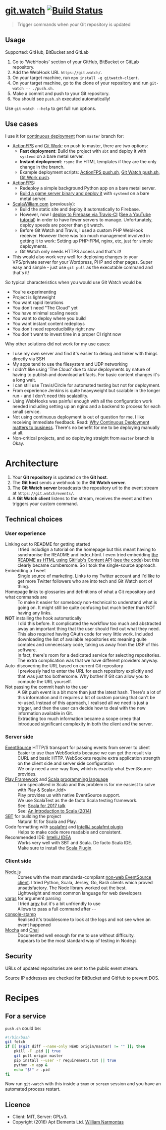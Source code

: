 # [git.watch](https://git.watch) [![Build Status](https://travis-ci.org/ScalaWilliam/git-watch.svg?branch=master)](https://travis-ci.org/ScalaWilliam/git-watch)

> Trigger commands when your Git repository is updated

## Usage
Supported: GitHub, BitBucket and GitLab

1. Go to 'WebHooks' section of your GitHub, BitBucket or GitLab repository.
2. Add the WebHook URL `https://git.watch/`.
3. On your target machine, run `npm install -g gitwatch-client`.
4. On your target machine, go to the clone of your repository and run `git-watch -- ./push.sh`.
5. Make a commit and push to your Git repository.
6. You should see `push.sh` executed automatically!

Use `git-watch --help` to get full run options.

## Use cases
I use it for <a href="https://blog.intercom.com/why-continuous-deployment-just-keeps-on-giving/">continuous deployment</a>
from `master` branch for:

* [ActionFPS](https://actionfps.com/) and [Git Work](https://git.work/): on push to master, there are two options:
  * __Fast deployment__: Build the project with `sbt` and deploy it with `systemd` on a bare metal server.
  * __Instant deployment__: `rsync` the HTML templates if they are the only change in the branch.
  * Example deployment scripts: <a href="https://github.com/ScalaWilliam/ActionFPS/blob/master/push.sh">ActionFPS push.sh</a>,
            <a href="https://github.com/ScalaWilliam/git-watch/blob/master/push.sh">Git Watch push.sh</a>,
                <a href="https://github.com/ScalaWilliam/git-work/blob/master/push">Git Work push</a>.
* [ActionFPS](https://actionfps.com/):
  * Redeploy a simple background Python app on a bare metal server.
  * <a href="https://github.com/ActionFPS/ActionFPS-Game/blob/960794fd4bde6cc56d812e7cb09c0d25685b633c/Makefile.deploy">Build a game server binary and deploy it</a> with `systemd` on a bare metal server.
* [ScalaWilliam.com](https://www.scalawilliam.com/) (previously):
  * Build the static site and deploy it automatically to Firebase.
  * However, now I <a href="https://github.com/ScalaWilliam/ScalaWilliam.com/blob/master/.travis.yml">deploy to Firebase via Travis-CI</a> (<a href="https://www.youtube.com/watch?v=QLVzozWDYAs">See a YouTube tutorial</a>) in order to have fewer servers to manage. Unfortunately, deploy speeds are poorer than git watch.
  * Before Git Watch and Travis, I used a custom PHP WebHook receiver. However there was too much management involved in getting it to work: 
    Setting up PHP-FPM, nginx, etc, just for simple deployments.
  * Git Watch only needs HTTPS access and that's it!
* This would also work very well for deploying changes to your VPS/private server for your Wordpress, PHP and other pages. Super easy and simple - just use `git pull` as the executable command and that's it!

So typical characteristics when you would use Git Watch would be:
* You're experimenting
* Project is lightweight
* You want rapid iterations
* You don't need "The Cloud" yet    
* You have minimal scaling needs
* You want to deploy where you build
* You want instant content redeploys
* You don't need reproducibility right now
* You don't want to invest time in a proper CI right now

Why other solutions did not work for my use cases:
* I use my own server and find it's easier to debug and tinker with things directly via SSH
* My apps tend to use the filesystem and UDP networking
* I didn't like using 'The Cloud' due to slow deployments by nature of having to publish and download artifacts.
 For basic content changes it's a long wait.
* I can still use Travis/Circle for automated testing but not for deployment.
* From experience Jenkins is quite heavyweight but scalable in the longer run - and I don't need this scalability.
* Using WebHooks was painful enough with all the configuration work needed including setting up an nginx and a backend to
process for each small service.
* Not using continuous deployment is out of question for me. I like receiving immediate feedback. Read:
<a href="https://medium.com/continuous-delivery/why-continuous-deployment-matters-to-business-6a79b5602145#.ysyddciw9">Why Continuous Deployment matters to business</a>.
There's no benefit for me to be deploying manually at all.
* Non-critical projects, and so deploying straight from `master` branch is Okay.

# Architecture
1. Your **Git repository** is updated on the **Git host**.
2. The **Git host** sends a webhook to the **Git Watch server**.
3. The **Git Watch server** broadcasts the repository url to the event stream at `https://git.watch/events/`.
4. A **Git Watch client** listens to the stream, receives the event and then triggers your custom command. 


## Technical choices

### User experience

<dl>
<dt>Linking out to README for getting started</dt>
<dd>I tried includign a tutorial on the homepage but this meant having to synchronise the README
and index.html. I even tried embedding 
<a href="https://developer.github.com/v3/repos/contents/#get-the-readme">the README as HTML using GitHub's Content API</a>
 (<a href="https://github.com/ScalaWilliam/git-watch/commit/0bc6ecba5216a3cd883ef4006ad86715a83986b1#diff-3b2ee6acdde9c109745551547a60c344">see the code</a>)
  but this clearly became cumbersome. So I took the single-source approach.</dd>
<dt>Embedding a Tweet</dt>
<dd>Single source of marketing. Links to my Twitter account and I'd like to get more Twitter followers who are into tech
and Git Watch sort of thing.</dd>
<dt>Homepage links to glossaries and definitions of what a Git repository and what commands are</dt>
<dd>To make it easier for somebody non-technical to understand what is going on. It might still be quite confusing
but much better than NOT having any links.</dd>
<dt><b>NOT</b> installing the hook automatically</dt>
<dd>I did this before. It complicated the workflow too much and abstracted away an important thing
that the user should find out what they need.</dd>
<dd>This also required having OAuth code for very little work. Included downloading the list of available repositories
etc meaning quite complex and unnecessary code, taking us away from the USP of this software.</dd>
<dd>In fact, there's room for a dedicated service for selecting repositories.</dd>
<dd>The extra complication was that we have different providers anyway.</dd>
<dt>Auto-discovering the URL based on current Git repository</dt>
<dd>I previously had to enter the URL for each repository explicitly and that was just too bothersome.
Why bother if Git can allow you to compute the URL yourself.</dd>
<dt>Not passing the commit hash to the user</dt>
 <dd>A Git push event is a bit more than just the latest hash. There's a lot of this information
 and it requires a lot of custom parsing that can't be re-used. Instead of this approach,
 I realised all we need is just a trigger, and then the user can decide how to deal with the new
 information available in Git.</dd> 
 
 <dd>Extracting too much information became a scope creep that introduced significant complexity
 in both the client and the server.</dd>

</dl>

### Server side

<dl>

<dt><a href="https://www.w3.org/TR/eventsource/">EventSource</a> HTTP/S transport for passing events from server to client</dt>
<dd>Easier to use than WebSockets because we can get the result via CURL and basic HTTP.
WebSockets require extra application strength on the client side and server side configuration</dd>
<dd>We only need a one-way flow, which is exactly what EventSource provides.</dd>

<dt><a href="https://www.playframework.com/">Play Framework</a> and <a href="http://www.scala-lang.org">Scala programming language</a></dt>
<dd>I am specialised in Scala and this problem is for me easiest to solve with Play & Scala<./dd>
<dd>Play provides us with native EventSource support.</dd>
<dd>We use ScalaTest as the de facto Scala testing framework.</dd>
<dd>See: <a href="https://www.youtube.com/watch?v=N11rdUvcp7g&feature=youtu.be">Scala for 2017 talk</a></dd>
<dd>See: <a href="https://www.youtube.com/watch?v=tsR0zc6kzRk">An Introduction to Scala (2014)</a></dd>

<dt><a href="http://www.scala-sbt.org/">SBT</a> for building the project</dt>
<dd>Natural fit for Scala and Play.</dd>

<dt>Code formatting with <a href="https://olafurpg.github.io/scalafmt/">scalafmt</a> and <a href="https://plugins.jetbrains.com/plugin/8236-scalafmt">IntelliJ scalafmt plugin</a></dt>
<dd>Helps to make code more readable and consistent.</dd>

<dt>Recommended IDE: <a href="https://www.jetbrains.com/idea/">IntelliJ IDEA</a></dt>
<dd>Works very well with SBT and Scala. De facto Scala IDE.</dd>
<dd>Make sure to install the <a href="https://plugins.jetbrains.com/plugin/1347-scala">Scala Plugin</a>.</dd>

</dl>

### Client side

<dl>
<dt><a href="https://nodejs.org/en/">Node.js</a></dt>
<dd>Comes with the most standards-compliant <a href="https://www.npmjs.com/package/eventsource">non-web EventSource client</a>.
I tried Python, Scala, Jersey, Go, Bash clients which proved unsatisfactory. The Node library worked out the best.</dd>
<dd>Lightweight and most common language for web developers</dd>
<dt><a href="https://www.npmjs.com/package/yargs">yargs</a> for argument parsing</dt>
<dd>I tried <a href="https://www.npmjs.com/package/argv">argv</a> but it's a bit unfriendly to use</dd>
<dd>Allows to pass a full command after <code>--</code></dd>
<dt><a href="https://www.npmjs.com/package/console-stamp">console-stamp</a></dt>
<dd>Realised it's troublesome to look at the logs and not see when an event happened</dd>
<dt><a href="https://mochajs.org/">Mocha</a> and <a href="http://chaijs.com/">Chai</a></dt>
<dd>Documented well enough for me to use without difficulty.</dd>
<dd>Appears to be the most standard way of testing in Node.js</dd>
</dl>
   
## Security
URLs of updated repositories are sent to the public event stream.

Source IP addresses are checked for BitBucket and GitHub to prevent DOS.

# Recipes
## For a service

`push.sh` could be:

```bash
#!/bin/bash
git fetch
if [[ $(git diff --name-only HEAD origin/master) != "" ]]; then
    pkill -F .pid || true
    git pull origin master
    pip install --user -r requirements.txt || true
    python -m app &
    echo "$!" > .pid
fi
```

Now run `git-watch` with this inside a `tmux` or `screen` session and you have
an automated process restart.

## Licence
* Client: MIT, Server: GPLv3.
* Copyright (2016) Apt Elements Ltd. [William Narmontas](https://www.scalawilliam.com/)
